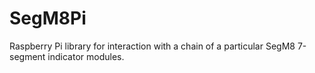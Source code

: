 # SegM8Pi
Raspberry Pi library for interaction with a chain of a particular SegM8 7-segment indicator modules.
